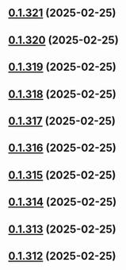 ## [0.1.321](https://github.com/binary-braids/terraform-oracle/compare/v0.1.320...v0.1.321) (2025-02-25)



## [0.1.320](https://github.com/binary-braids/terraform-oracle/compare/v0.1.319...v0.1.320) (2025-02-25)



## [0.1.319](https://github.com/binary-braids/terraform-oracle/compare/v0.1.318...v0.1.319) (2025-02-25)



## [0.1.318](https://github.com/binary-braids/terraform-oracle/compare/v0.1.317...v0.1.318) (2025-02-25)



## [0.1.317](https://github.com/binary-braids/terraform-oracle/compare/v0.1.316...v0.1.317) (2025-02-25)



## [0.1.316](https://github.com/binary-braids/terraform-oracle/compare/v0.1.315...v0.1.316) (2025-02-25)



## [0.1.315](https://github.com/binary-braids/terraform-oracle/compare/v0.1.314...v0.1.315) (2025-02-25)



## [0.1.314](https://github.com/binary-braids/terraform-oracle/compare/v0.1.313...v0.1.314) (2025-02-25)



## [0.1.313](https://github.com/binary-braids/terraform-oracle/compare/v0.1.312...v0.1.313) (2025-02-25)



## [0.1.312](https://github.com/binary-braids/terraform-oracle/compare/v0.1.311...v0.1.312) (2025-02-25)



